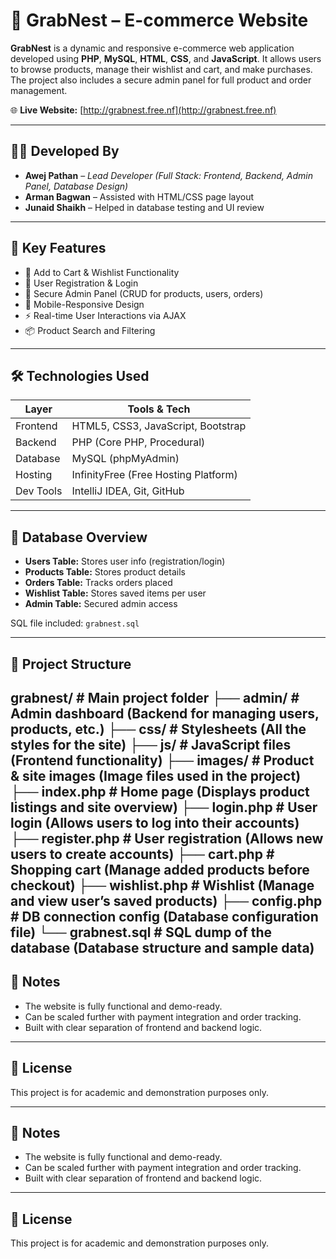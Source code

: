 # 🛒 GrabNest – E-commerce Website

**GrabNest** is a dynamic and responsive e-commerce web application developed using **PHP**, **MySQL**, **HTML**, **CSS**, and **JavaScript**. It allows users to browse products, manage their wishlist and cart, and make purchases. The project also includes a secure admin panel for full product and order management.

🌐 **Live Website:** [http://grabnest.free.nf](http://grabnest.free.nf)

---

## 👨‍💻 Developed By

- **Awej Pathan** – *Lead Developer (Full Stack: Frontend, Backend, Admin Panel, Database Design)*  
- **Arman Bagwan** – Assisted with HTML/CSS page layout  
- **Junaid Shaikh** – Helped in database testing and UI review  

---

## 🚀 Key Features

- 🛒 Add to Cart & Wishlist Functionality  
- 👤 User Registration & Login  
- 🔐 Secure Admin Panel (CRUD for products, users, orders)  
- 📱 Mobile-Responsive Design  
- ⚡ Real-time User Interactions via AJAX  
- 📦 Product Search and Filtering

---

## 🛠️ Technologies Used

| Layer     | Tools & Tech                               |
|-----------|---------------------------------------------|
| Frontend  | HTML5, CSS3, JavaScript, Bootstrap          |
| Backend   | PHP (Core PHP, Procedural)                  |
| Database  | MySQL (phpMyAdmin)                          |
| Hosting   | InfinityFree (Free Hosting Platform)        |
| Dev Tools | IntelliJ IDEA, Git, GitHub                  |

---

## 🧠 Database Overview

- **Users Table:** Stores user info (registration/login)  
- **Products Table:** Stores product details  
- **Orders Table:** Tracks orders placed  
- **Wishlist Table:** Stores saved items per user  
- **Admin Table:** Secured admin access  

SQL file included: `grabnest.sql`

---

## 📁 Project Structure

grabnest/             # Main project folder
├── admin/            # Admin dashboard (Backend for managing users, products, etc.)
├── css/              # Stylesheets (All the styles for the site)
├── js/               # JavaScript files (Frontend functionality)
├── images/           # Product & site images (Image files used in the project)
├── index.php         # Home page (Displays product listings and site overview)
├── login.php         # User login (Allows users to log into their accounts)
├── register.php      # User registration (Allows new users to create accounts)
├── cart.php          # Shopping cart (Manage added products before checkout)
├── wishlist.php      # Wishlist (Manage and view user’s saved products)
├── config.php        # DB connection config (Database configuration file)
└── grabnest.sql      # SQL dump of the database (Database structure and sample data)
---

## 📌 Notes

- The website is fully functional and demo-ready.
- Can be scaled further with payment integration and order tracking.
- Built with clear separation of frontend and backend logic.

---

## 🔖 License

This project is for academic and demonstration purposes only.


---

## 📌 Notes

- The website is fully functional and demo-ready.
- Can be scaled further with payment integration and order tracking.
- Built with clear separation of frontend and backend logic.

---

## 🔖 License

This project is for academic and demonstration purposes only.



